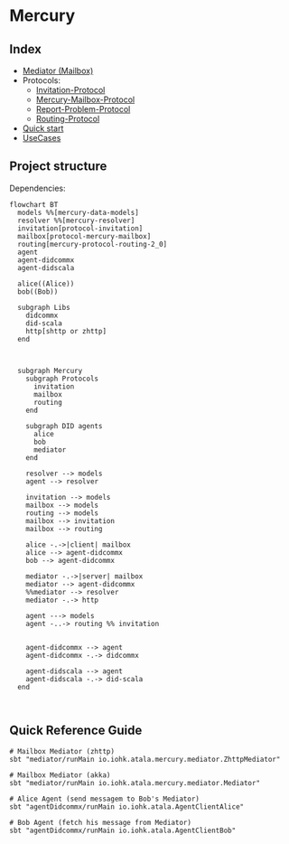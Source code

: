 # Mercury

## Index

- [Mediator (Mailbox)](./mediator/Mercury-Mailbox-Mediator.md)
- Protocols:
  - [Invitation-Protocol](./protocol-invitation/Invitation-Protocol.md)
  - [Mercury-Mailbox-Protocol](./protocol-mercury-mailbox/Mercury-Mailbox-Protocol.md)
  - [Report-Problem-Protocol](protocol-report-problem/Report-Problem-Protocol.md)
  - [Routing-Protocol](./protocol-routing/Routing-Protocol.md)
- [Quick start](./QuickStart.md)
- [UseCases](./UseCases.md)

## Project structure

Dependencies:

```mermaid
flowchart BT
  models %%[mercury-data-models]
  resolver %%[mercury-resolver]
  invitation[protocol-invitation]
  mailbox[protocol-mercury-mailbox]
  routing[mercury-protocol-routing-2_0]
  agent
  agent-didcommx
  agent-didscala

  alice((Alice))
  bob((Bob))

  subgraph Libs
    didcommx
    did-scala
    http[shttp or zhttp]
  end



  subgraph Mercury
    subgraph Protocols
      invitation
      mailbox
      routing
    end

    subgraph DID agents
      alice
      bob
      mediator
    end

    resolver --> models
    agent --> resolver

    invitation --> models
    mailbox --> models
    routing --> models
    mailbox --> invitation
    mailbox --> routing

    alice -.->|client| mailbox
    alice --> agent-didcommx
    bob --> agent-didcommx

    mediator -.->|server| mailbox
    mediator --> agent-didcommx
    %%mediator --> resolver
    mediator -.-> http

    agent ---> models
    agent -..-> routing %% invitation


    agent-didcommx --> agent
    agent-didcommx -.-> didcommx

    agent-didscala --> agent
    agent-didscala -.-> did-scala
  end



```

## Quick Reference Guide

```shell
# Mailbox Mediator (zhttp)
sbt "mediator/runMain io.iohk.atala.mercury.mediator.ZhttpMediator"

# Mailbox Mediator (akka)
sbt "mediator/runMain io.iohk.atala.mercury.mediator.Mediator"

# Alice Agent (send messagem to Bob's Mediator)
sbt "agentDidcommx/runMain io.iohk.atala.AgentClientAlice"

# Bob Agent (fetch his message from Mediator)
sbt "agentDidcommx/runMain io.iohk.atala.AgentClientBob"
```
